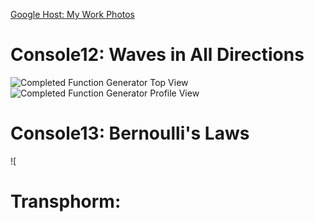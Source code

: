 [Google Host: My Work Photos](https://goo.gl/photos/QddCJKCQ1kbHU7jq9)

# Console12: Waves in All Directions
![Completed Function Generator Top View](https://lh3.googleusercontent.com/8Xz53yVcgIY5xsKu8-AWBn3NS9ZcI6R0Zi-4XMTI0_Wkswjd0j1LSvzmLonglK6sf7Ap1gwHBuQ1eSuZh3E_XGQLXrV_XfpQC6t_PNrC74asU6Qf2cnn3kUbNxRxCAY7Y4FwaaQIPA82Hy5FM69MFbDmSpAjbza4KvZb8aiE34dYt2EE4Ln2dOcNyWnjft_n1OJfxF-EBt_QJYFzY00TPzBnAnSPfPJwKlEzemUwXIIr2VO0q_mgM4eDRBEZ3k50BzCjcuuz9_YNDvy8kGRfdq_5NG3u8Wc9sBeklhEbK3AYbufEFAndr43IDz830WZ0Z1hGYQw2AHPlN-Y2yLnjYqNvDJzXoQ8b7fMroP-3Sn9Mz4KW0hjof7BmagQhWjAGlX-e01jX_tNfMddAWlJhYD21HGq4lNSwDrwRHw4TFw1SC4GPZwECI3lQdmq4SHtJGAAO6lS_mbQpPe1ObAocwjKN0ouHnlpjtrGTzi7bPQoKDwlSbjDr6JaFbGTHw_QH_Rn5EyGym_qxFHe-hM-uqJyEdj2e-8oIhBOu6cJfcYtN0dB0Nlq_A_QBmEaSpy_rzIYH2aiLT5E-UkrgoO_eGMszBJ-Nyg_bLHydDwjXkiy4AeAptMWz0vx12HagNL_6XC-Qe37d-wX-U0Xss4C5OEJe9yjhoobwnSvmWbxdqQ=w1760-h990-no)
![Completed Function Generator Profile View](https://lh3.googleusercontent.com/oFZ0lBuV0O5HzPxJBDTVWZ8QwsxgfsVMxESpHzW85s3U3Dfbo_JCU5fuR4jZNcHC1ZVdYNJ2KUWV2zSYBT5p8M28CgbU72Wlh9CnKtfImfEkGhkAFt2D1HoByy405ZnvqkO3_wlGkeGSgk5qZ28eTM420NCcUq75tr1T8A4gEpB56rrQVmnwkzp7a2HFloY9VD_Xlp4nnUR4aRBSPvKUZJlPXrCSdoc0Sri7nBG2obaopBokJgOJRpCOBZ27Eirv5rsi3KKs6RWzwk2AetIGaoQi7IzsThX-CdB0I4lBkfUlqYrQMK84CFDffJgodnobOelmoLZ8TQ2u5xkSni5KpyM1NfexeqSQYkdxqDVBpTQc3a3LKk3ultQYRLZKToht6rXJJqVBQ9spmED4SXP9rimnLKOuUL5JtfNSC7JLXPwsi7VwGPbe_ZBv9khyueqDJ_C05mFBGYTxokcRo1FcaRO1CXPMleVbO3ItSCcezxLChoAjQ0chZkEQoRks2lmy2IpGsSqzJXFs298siwJvmZOrWpU5AF0OIU41TUhFP-5Da5CDtWTQZumyVkbrwkMt0sJipI4RyKmr0yaOfkFjSnTHVqizrihhKnJG6ikVO_DHDA5kYOcuHntNdcMnUWsBXo73hdxd5Y1Q3oxPJCC_tb-wIKTZr_5aRuLfprJ5Fw=w1760-h990-no)

# Console13: Bernoulli's Laws
![

# Transphorm:

